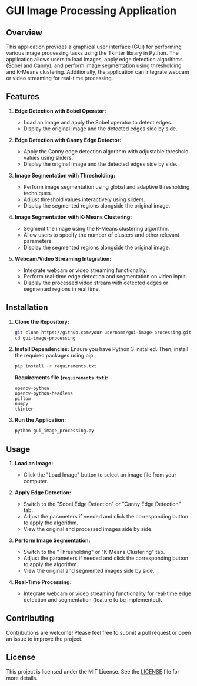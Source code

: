 
# GUI Image Processing Application

## Overview

This application provides a graphical user interface (GUI) for performing various image processing tasks using the Tkinter library in Python. The application allows users to load images, apply edge detection algorithms (Sobel and Canny), and perform image segmentation using thresholding and K-Means clustering. Additionally, the application can integrate webcam or video streaming for real-time processing.

## Features

1. **Edge Detection with Sobel Operator:**
   - Load an image and apply the Sobel operator to detect edges.
   - Display the original image and the detected edges side by side.

2. **Edge Detection with Canny Edge Detector:**
   - Apply the Canny edge detection algorithm with adjustable threshold values using sliders.
   - Display the original image and the detected edges side by side.

3. **Image Segmentation with Thresholding:**
   - Perform image segmentation using global and adaptive thresholding techniques.
   - Adjust threshold values interactively using sliders.
   - Display the segmented regions alongside the original image.

4. **Image Segmentation with K-Means Clustering:**
   - Segment the image using the K-Means clustering algorithm.
   - Allow users to specify the number of clusters and other relevant parameters.
   - Display the segmented regions alongside the original image.

5. **Webcam/Video Streaming Integration:**
   - Integrate webcam or video streaming functionality.
   - Perform real-time edge detection and segmentation on video input.
   - Display the processed video stream with detected edges or segmented regions in real time.

## Installation

1. **Clone the Repository:**
   ```bash
   git clone https://github.com/your-username/gui-image-processing.git
   cd gui-image-processing
   ```

2. **Install Dependencies:**
   Ensure you have Python 3 installed. Then, install the required packages using pip:
   ```bash
   pip install -r requirements.txt
   ```

   **Requirements file (`requirements.txt`):**
   ```
   opencv-python
   opencv-python-headless
   pillow
   numpy
   tkinter
   ```

3. **Run the Application:**
   ```bash
   python gui_image_processing.py
   ```

## Usage

1. **Load an Image:**
   - Click the "Load Image" button to select an image file from your computer.

2. **Apply Edge Detection:**
   - Switch to the "Sobel Edge Detection" or "Canny Edge Detection" tab.
   - Adjust the parameters if needed and click the corresponding button to apply the algorithm.
   - View the original and processed images side by side.

3. **Perform Image Segmentation:**
   - Switch to the "Thresholding" or "K-Means Clustering" tab.
   - Adjust the parameters if needed and click the corresponding button to apply the algorithm.
   - View the original and segmented images side by side.

4. **Real-Time Processing:**
   - Integrate webcam or video streaming functionality for real-time edge detection and segmentation (feature to be implemented).

## Contributing

Contributions are welcome! Please feel free to submit a pull request or open an issue to improve the project.

## License

This project is licensed under the MIT License. See the [LICENSE](LICENSE) file for more details.